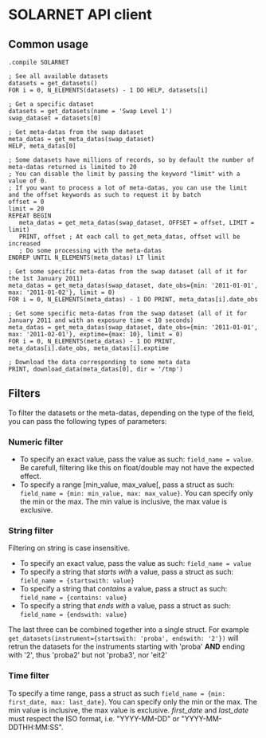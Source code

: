 SOLARNET API client
===================

Common usage
------------
```IDL
.compile SOLARNET

; See all available datasets
datasets = get_datasets()
FOR i = 0, N_ELEMENTS(datasets) - 1 DO HELP, datasets[i]

; Get a specific dataset
datasets = get_datasets(name = 'Swap Level 1')
swap_dataset = datasets[0]

; Get meta-datas from the swap dataset
meta_datas = get_meta_datas(swap_dataset)
HELP, meta_datas[0]

; Some datasets have millions of records, so by default the number of meta-datas returned is limited to 20
; You can disable the limit by passing the keyword "limit" with a value of 0.
; If you want to process a lot of meta-datas, you can use the limit and the offset keywords as such to request it by batch
offset = 0
limit = 20
REPEAT BEGIN
   meta_datas = get_meta_datas(swap_dataset, OFFSET = offset, LIMIT = limit)
   PRINT, offset ; At each call to get_meta_datas, offset will be increased
   ; Do some processing with the meta-datas
ENDREP UNTIL N_ELEMENTS(meta_datas) LT limit

; Get some specific meta-datas from the swap dataset (all of it for the 1st January 2011)
meta_datas = get_meta_datas(swap_dataset, date_obs={min: '2011-01-01', max: '2011-01-02'}, limit = 0)
FOR i = 0, N_ELEMENTS(meta_datas) - 1 DO PRINT, meta_datas[i].date_obs

; Get some specific meta-datas from the swap dataset (all of it for January 2011 and with an exposure time < 10 seconds)
meta_datas = get_meta_datas(swap_dataset, date_obs={min: '2011-01-01', max: '2011-02-01'}, exptime={max: 10}, limit = 0)
FOR i = 0, N_ELEMENTS(meta_datas) - 1 DO PRINT, meta_datas[i].date_obs, meta_datas[i].exptime

; Download the data corresponding to some meta data
PRINT, download_data(meta_datas[0], dir = '/tmp')

```

Filters
-------

To filter the datasets or the meta-datas, depending on the type of the field, you can pass the following types of parameters:

### Numeric filter
 - To specify an exact value, pass the value as such: `field_name = value`. Be carefull, filtering like this on float/double may not have the expected effect.
 - To specify a range [min_value, max_value[, pass a struct as such: `field_name = {min: min_value, max: max_value}`. You can specify only the min or the max. The min value is inclusive, the max value is exclusive.

### String filter
Filtering on string is case insensitive.

 - To specify an exact value, pass the value as such: `field_name = value`
 - To specify a string that *starts with* a value, pass a struct as such: `field_name = {startswith: value}`
 - To specify a string that *contains* a value, pass a struct as such: `field_name = {contains: value}`
 - To specify a string that *ends with* a value, pass a struct as such: `field_name = {endswith: value}`

The last three can be combined together into a single struct. For example `get_datasets(instrument={startswith: 'proba', endswith: '2'})` will retrun the datasets for the instruments starting with 'proba' **AND** ending with '2', thus 'proba2' but not 'proba3', nor 'eit2'

### Time filter
To specify a time range, pass a struct as such `field_name = {min: first_date, max: last_date}`. You can specify only the min or the max. The min value is inclusive, the max value is exclusive. *first_date* and *last_date* must respect the ISO format, i.e. "YYYY-MM-DD" or "YYYY-MM-DDTHH:MM:SS".
 